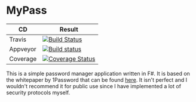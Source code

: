 # MyPass

| CD | Result |
| --- | --- |
| Travis | [![Build Status](https://travis-ci.org/JackMatusiewicz/MyPass.svg?branch=master)](https://travis-ci.org/JackMatusiewicz/MyPass) |
| Appveyor | [![Build status](https://ci.appveyor.com/api/projects/status/uow4jkvbkm9s6rk3?svg=true)](https://ci.appveyor.com/project/JackMatusiewicz/mypass) |
| Coverage | [![Coverage Status](https://coveralls.io/repos/github/JackMatusiewicz/MyPass/badge.svg?branch=master)](https://coveralls.io/github/JackMatusiewicz/MyPass?branch=master) |

This is a simple password manager application written in F#.
It is based on the whitepaper by 1Password that can be found [here](https://1password.com/teams/white-paper/1Password%20for%20Teams%20White%20Paper.pdf).
It isn't perfect and I wouldn't recommend it for public use since I have
implemented a lot of security protocols myself.
